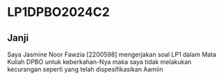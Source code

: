 # LP1DPBO2024C2

## Janji
Saya Jasmine Noor Fawzia [2200598] mengerjakan soal LP1 dalam Mata Kuliah DPBO
untuk keberkahan-Nya maka saya tidak melakukan kecurangan seperti yang telah dispesifikasikan
Aamiin
